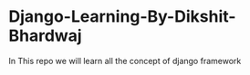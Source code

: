 # Django-Learning-By-Dikshit-Bhardwaj
In This repo we will learn all the concept of django framework
